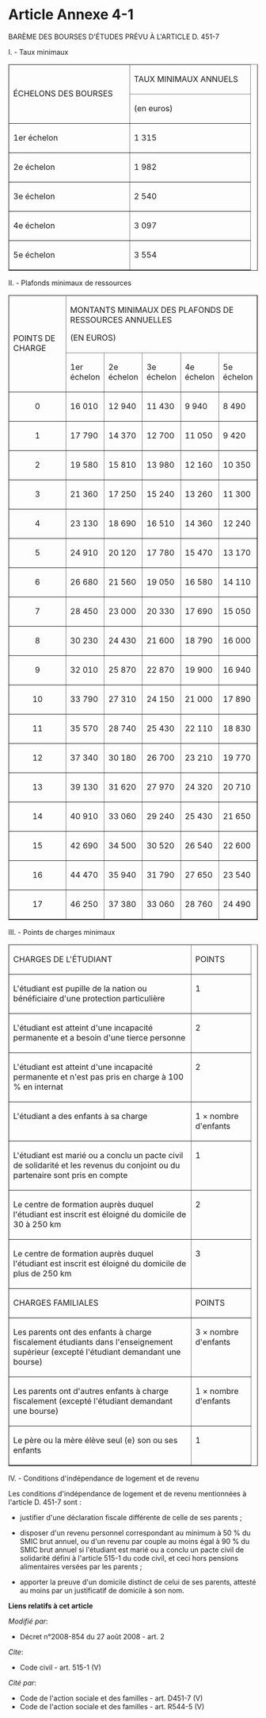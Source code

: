 # Article Annexe 4-1

BARÈME DES BOURSES D'ÉTUDES PRÉVU À L'ARTICLE D. 451-7 

I. - Taux minimaux

<table cellspacing="1" cellpadding="0" border="1" align="center" width="720">
  <thead>
    <tr>
      <td rowspan="2" width="227">

ÉCHELONS DES BOURSES 

</td>
      <td width="227">

TAUX MINIMAUX ANNUELS 

</td>
    </tr>
    <tr>
      <td width="227">

(en euros) 

</td>
    </tr>
  </thead>
  <tbody>
    <tr>
      <td valign="top">

1er échelon 

</td>
      <td valign="top">

1 315 

</td>
    </tr>
    <tr>
      <td valign="top">

2e échelon 

</td>
      <td valign="top">

1 982 

</td>
    </tr>
    <tr>
      <td valign="top">

3e échelon 

</td>
      <td valign="top">

2 540 

</td>
    </tr>
    <tr>
      <td valign="top">

4e échelon 

</td>
      <td valign="top">

3 097 

</td>
    </tr>
    <tr>
      <td valign="top">

5e échelon 

</td>
      <td valign="top">

3 554 

</td>
    </tr>
  </tbody>
</table>

II. - Plafonds minimaux de ressources

<table cellpadding="0" align="center" width="720" cellspacing="1" border="1">
  <thead>
    <tr>
      <td width="195" rowspan="2">

POINTS DE CHARGE 

</td>
      <td colspan="5" width="260">

MONTANTS MINIMAUX DES PLAFONDS DE RESSOURCES ANNUELLES

(EN EUROS) 

</td>
    </tr>
    <tr>
      <td width="52">

1er échelon 

</td>
      <td width="52">

2e échelon 

</td>
      <td width="52">

3e échelon 

</td>
      <td width="52">

4e échelon 

</td>
      <td width="52">

5e échelon 

</td>
    </tr>
  </thead>
  <tbody>
    <tr>
      <td align="center" valign="top">

0 

</td>
      <td valign="top">

16 010 

</td>
      <td valign="top">

12 940 

</td>
      <td valign="top">

11 430 

</td>
      <td valign="top">

9 940 

</td>
      <td valign="top">

8 490 

</td>
    </tr>
    <tr>
      <td valign="top" align="center">

1 

</td>
      <td valign="top">

17 790 

</td>
      <td valign="top">

14 370 

</td>
      <td valign="top">

12 700 

</td>
      <td valign="top">

11 050 

</td>
      <td valign="top">

9 420 

</td>
    </tr>
    <tr>
      <td align="center" valign="top">

2 

</td>
      <td valign="top">

19 580 

</td>
      <td valign="top">

15 810 

</td>
      <td valign="top">

13 980 

</td>
      <td valign="top">

12 160 

</td>
      <td valign="top">

10 350 

</td>
    </tr>
    <tr>
      <td valign="top" align="center">

3 

</td>
      <td valign="top">

21 360 

</td>
      <td valign="top">

17 250 

</td>
      <td valign="top">

15 240 

</td>
      <td valign="top">

13 260 

</td>
      <td valign="top">

11 300 

</td>
    </tr>
    <tr>
      <td valign="top" align="center">

4 

</td>
      <td valign="top">

23 130 

</td>
      <td valign="top">

18 690 

</td>
      <td valign="top">

16 510 

</td>
      <td valign="top">

14 360 

</td>
      <td valign="top">

12 240 

</td>
    </tr>
    <tr>
      <td align="center" valign="top">

5 

</td>
      <td valign="top">

24 910 

</td>
      <td valign="top">

20 120 

</td>
      <td valign="top">

17 780 

</td>
      <td valign="top">

15 470 

</td>
      <td valign="top">

13 170 

</td>
    </tr>
    <tr>
      <td align="center" valign="top">

6 

</td>
      <td valign="top">

26 680 

</td>
      <td valign="top">

21 560 

</td>
      <td valign="top">

19 050 

</td>
      <td valign="top">

16 580 

</td>
      <td valign="top">

14 110 

</td>
    </tr>
    <tr>
      <td align="center" valign="top">

7 

</td>
      <td valign="top">

28 450 

</td>
      <td valign="top">

23 000 

</td>
      <td valign="top">

20 330 

</td>
      <td valign="top">

17 690 

</td>
      <td valign="top">

15 050 

</td>
    </tr>
    <tr>
      <td valign="top" align="center">

8 

</td>
      <td valign="top">

30 230 

</td>
      <td valign="top">

24 430 

</td>
      <td valign="top">

21 600 

</td>
      <td valign="top">

18 790 

</td>
      <td valign="top">

16 000 

</td>
    </tr>
    <tr>
      <td valign="top" align="center">

9 

</td>
      <td valign="top">

32 010 

</td>
      <td valign="top">

25 870 

</td>
      <td valign="top">

22 870 

</td>
      <td valign="top">

19 900 

</td>
      <td valign="top">

16 940 

</td>
    </tr>
    <tr>
      <td align="center" valign="top">

10 

</td>
      <td valign="top">

33 790 

</td>
      <td valign="top">

27 310 

</td>
      <td valign="top">

24 150 

</td>
      <td valign="top">

21 000 

</td>
      <td valign="top">

17 890 

</td>
    </tr>
    <tr>
      <td valign="top" align="center">

11 

</td>
      <td valign="top">

35 570 

</td>
      <td valign="top">

28 740 

</td>
      <td valign="top">

25 430 

</td>
      <td valign="top">

22 110 

</td>
      <td valign="top">

18 830 

</td>
    </tr>
    <tr>
      <td align="center" valign="top">

12 

</td>
      <td valign="top">

37 340 

</td>
      <td valign="top">

30 180 

</td>
      <td valign="top">

26 700 

</td>
      <td valign="top">

23 210 

</td>
      <td valign="top">

19 770 

</td>
    </tr>
    <tr>
      <td valign="top" align="center">

13 

</td>
      <td valign="top">

39 130 

</td>
      <td valign="top">

31 620 

</td>
      <td valign="top">

27 970 

</td>
      <td valign="top">

24 320 

</td>
      <td valign="top">

20 710 

</td>
    </tr>
    <tr>
      <td align="center" valign="top">

14 

</td>
      <td valign="top">

40 910 

</td>
      <td valign="top">

33 060 

</td>
      <td valign="top">

29 240 

</td>
      <td valign="top">

25 430 

</td>
      <td valign="top">

21 650 

</td>
    </tr>
    <tr>
      <td align="center" valign="top">

15 

</td>
      <td valign="top">

42 690 

</td>
      <td valign="top">

34 500 

</td>
      <td valign="top">

30 520 

</td>
      <td valign="top">

26 540 

</td>
      <td valign="top">

22 600 

</td>
    </tr>
    <tr>
      <td valign="top" align="center">

16 

</td>
      <td valign="top">

44 470 

</td>
      <td valign="top">

35 940 

</td>
      <td valign="top">

31 790 

</td>
      <td valign="top">

27 650 

</td>
      <td valign="top">

23 540 

</td>
    </tr>
    <tr>
      <td align="center" valign="top">

17 

</td>
      <td valign="top">

46 250 

</td>
      <td valign="top">

37 380 

</td>
      <td valign="top">

33 060 

</td>
      <td valign="top">

28 760 

</td>
      <td valign="top">

24 490 

</td>
    </tr>
  </tbody>
</table>

III. - Points de charges minimaux 

<table width="720" cellpadding="0" border="1" align="center" cellspacing="1">
  <thead>
    <tr>
      <td width="351">

CHARGES DE L'ÉTUDIANT 

</td>
      <td width="104">

POINTS 

</td>
    </tr>
  </thead>
  <tbody>
    <tr>
      <td valign="top">

L'étudiant est pupille de la nation ou bénéficiaire d'une protection particulière 

</td>
      <td valign="top">

1 

</td>
    </tr>
    <tr>
      <td valign="top">

L'étudiant est atteint d'une incapacité permanente et a besoin d'une tierce personne 

</td>
      <td valign="top">

2 

</td>
    </tr>
    <tr>
      <td valign="top">

L'étudiant est atteint d'une incapacité permanente et n'est pas pris en charge à 100 % en internat 

</td>
      <td valign="top">

2 

</td>
    </tr>
    <tr>
      <td valign="top">

L'étudiant a des enfants à sa charge 

</td>
      <td valign="top">

1 × nombre d'enfants 

</td>
    </tr>
    <tr>
      <td valign="top">

L'étudiant est marié ou a conclu un pacte civil de solidarité et les revenus du conjoint ou du partenaire sont pris en
compte 

</td>
      <td valign="top">

1 

</td>
    </tr>
    <tr>
      <td valign="top">

Le centre de formation auprès duquel l'étudiant est inscrit est éloigné du domicile de 30 à 250 km 

</td>
      <td valign="top">

2 

</td>
    </tr>
    <tr>
      <td valign="top">

Le centre de formation auprès duquel l'étudiant est inscrit est éloigné du domicile de plus de 250 km 

</td>
      <td valign="top">

3 

</td>
    </tr>
    <tr>
      <td valign="top">

CHARGES FAMILIALES 

</td>
      <td valign="top">

POINTS 

</td>
    </tr>
    <tr>
      <td valign="top">

Les parents ont des enfants à charge fiscalement étudiants dans l'enseignement supérieur (excepté l'étudiant demandant une
bourse) 

</td>
      <td valign="top">

3 × nombre d'enfants 

</td>
    </tr>
    <tr>
      <td valign="top">

Les parents ont d'autres enfants à charge fiscalement (excepté l'étudiant demandant une bourse) 

</td>
      <td valign="top">

1 × nombre d'enfants 

</td>
    </tr>
    <tr>
      <td valign="top">

Le père ou la mère élève seul (e) son ou ses enfants 

</td>
      <td valign="top">

1 

</td>
    </tr>
  </tbody>
</table>

IV. - Conditions d'indépendance de logement et de revenu 

Les conditions d'indépendance de logement et de revenu mentionnées à l'article D. 451-7 sont :

- justifier d'une déclaration fiscale différente de celle de ses parents ;

- disposer d'un revenu personnel correspondant au minimum à 50 % du SMIC brut annuel, ou d'un revenu par couple au moins égal
à 90 % du SMIC brut annuel si l'étudiant est marié ou a conclu un pacte civil de solidarité défini à l'article 515-1 du code
civil, et ceci hors pensions alimentaires versées par les parents ;

- apporter la preuve d'un domicile distinct de celui de ses parents, attesté au moins par un justificatif de domicile à son
nom.

**Liens relatifs à cet article**

_Modifié par_:

  - Décret n°2008-854 du 27 août 2008 - art. 2

_Cite_:

  - Code civil - art. 515-1 (V)

_Cité par_:

  - Code de l'action sociale et des familles - art. D451-7 (V)
  - Code de l'action sociale et des familles - art. R544-5 (V)
